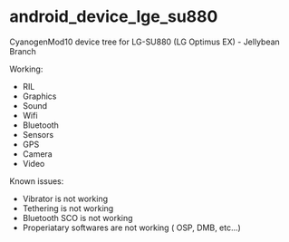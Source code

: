 android_device_lge_su880
========================

CyanogenMod10 device tree for LG-SU880 (LG Optimus EX) - Jellybean Branch

Working:
* RIL
* Graphics
* Sound
* Wifi
* Bluetooth
* Sensors
* GPS
* Camera
* Video

Known issues:
* Vibrator is not working
* Tethering is not working
* Bluetooth SCO is not working
* Properiatary softwares are not working ( OSP, DMB, etc...)
